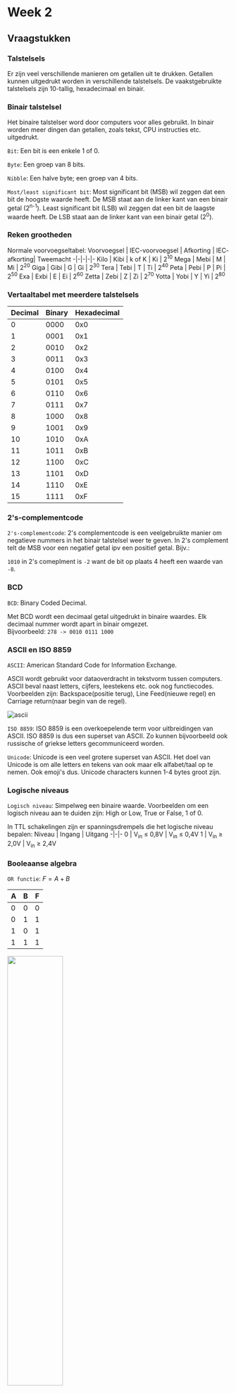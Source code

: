 # Week 2



## Vraagstukken

### Talstelsels

Er zijn veel verschillende manieren om getallen uit te drukken.
Getallen kunnen uitgedrukt worden in verschillende talstelsels.
De vaakstgebruikte talstelsels zijn 10-tallig, hexadecimaal en binair.

### Binair talstelsel

Het binaire talstelser word door computers voor alles gebruikt.
In binair worden meer dingen dan getallen, zoals tekst, CPU instructies etc. uitgedrukt.

`Bit`: Een bit is een enkele 1 of 0.

`Byte`: Een groep van 8 bits.

`Nibble`: Een halve byte; een groep van 4 bits.

`Most/least significant bit`:
Most significant bit (MSB) wil zeggen dat een bit de hoogste waarde heeft.
De MSB staat aan de linker kant van een binair getal (2<sup>n-1</sup>).
Least significant bit (LSB) wil zeggen dat een bit de laagste waarde heeft.
De LSB staat aan de linker kant van een binair getal (2<sup>0</sup>).

### Reken grootheden

Normale voorvoegseltabel:
Voorvoegsel | IEC-voorvoegsel | Afkorting | IEC- afkorting| Tweemacht
-|-|-|-|-
Kilo    | Kibi | k of K | Ki | 2<sup>10</sup>
Mega    | Mebi | M | Mi | 2<sup>20</sup>
Giga    | Gibi | G | Gi | 2<sup>30</sup>
Tera    | Tebi | T | Ti | 2<sup>40</sup>
Peta    | Pebi | P | Pi | 2<sup>50</sup>
Exa     | Exbi | E | Ei | 2<sup>60</sup>
Zetta   | Zebi | Z | Zi | 2<sup>70</sup>
Yotta   | Yobi | Y | Yi | 2<sup>80</sup>

### Vertaaltabel met meerdere talstelsels

| Decimal | Binary   | Hexadecimal |
|---------|----------|-------------|
| 0       | 0000     | 0x0         |
| 1       | 0001     | 0x1         |
| 2       | 0010     | 0x2         |
| 3       | 0011     | 0x3         |
| 4       | 0100     | 0x4         |
| 5       | 0101     | 0x5         |
| 6       | 0110     | 0x6         |
| 7       | 0111     | 0x7         |
| 8       | 1000     | 0x8         |
| 9       | 1001     | 0x9         |
| 10      | 1010     | 0xA         |
| 11      | 1011     | 0xB         |
| 12      | 1100     | 0xC         |
| 13      | 1101     | 0xD         |
| 14      | 1110     | 0xE         |
| 15      | 1111     | 0xF         |

### 2's-complementcode

`2's-complementcode`:
2's complementcode is een veelgebruikte manier om negatieve nummers in het binair talstelsel weer te geven.
In 2's complement telt de MSB voor een negatief getal ipv een positief getal.
Bijv.:

`1010` in 2's comeplment is `-2` want de bit op plaats 4 heeft een waarde van `-8`.

### BCD

`BCD`: Binary Coded Decimal.

Met BCD wordt een decimaal getal uitgedrukt in binaire waardes.
Elk decimaal nummer wordt apart in binair omgezet.  
Bijvoorbeeld:
`278 -> 0010 0111 1000`

### ASCII en ISO 8859

`ASCII`: American Standard Code for Information Exchange.

ASCII wordt gebruikt voor dataoverdracht in tekstvorm tussen computers.
ASCII beval naast letters, cijfers, leestekens etc. ook nog functiecodes.
Voorbeelden zijn: Backspace(positie terug), Line Feed(nieuwe regel) en Carriage return(naar begin van de regel).

![ascii](../assets/ascii.png)

`ISO 8859`: ISO 8859 is een overkoepelende term voor uitbreidingen van ASCII. ISO 8859 is dus een superset van ASCII. Zo kunnen bijvoorbeeld ook russische of griekse letters gecommuniceerd worden.

`Unicode`: Unicode is een veel grotere superset van ASCII.
Het doel van Unicode is om alle letters en tekens van ook maar elk alfabet/taal op te nemen.
Ook emoji's dus.
Unicode characters kunnen 1-4 bytes groot zijn.

### Logische niveaus

`Logisch niveau`: Simpelweg een binaire waarde.
Voorbeelden om een logisch niveau aan te duiden zijn:
High or Low, True or False, 1 of 0.

In TTL schakelingen zijn er spanningsdrempels die het logische niveau bepalen:
Niveau | Ingang | Uitgang
-|-|-
0 | V<sub>in</sub> $\leq$ 0,8V | V<sub>in</sub> $\leq$ 0,4V
1 | V<sub>in</sub> $\geq$ 2,0V | V<sub>in</sub> $\geq$ 2,4V

### Booleaanse algebra

`OR functie`: $F = A + B$

| A | B | F |
|-|-|----|
| 0 | 0 |   0 |
| 0 | 1 |   1 |
| 1 | 0 |   1 |
| 1 | 1 |   1 |

<img src="../assets/or.png" width="50%"></img>

`AND functie`: $F = A \cdot B$

Truth table
|A|B|F|
|-|-|-------|
|0|0|   0   |
|0|1|   0   |
|1|0|   0   |
|1|1|   1   |

<img src="../assets/and.png" width="50%"></img>

`NOT functie`: $F = \overline{A}$

### NOT gate

| A | F |
|---|----|
|  0 |   1 |
|  1 |   0 |

<img src="../assets/not.png" width="50%"></img>

`NAND functie`: $F = \overline{A \cdot B}$

| A | B | F |
|-|-|-|
| 0 | 0 | 1 |
| 0 | 1 | 1 |
| 1 | 0 | 1 |
| 1 | 1 | 0 |

<img src="../assets/nand.png" width="50%"></img>

`NOR functie`: $F = \overline{A + B}$

| A | B | F |
|:-:|:-:|----:|
| 0 | 0 |   1 |
| 0 | 1 |   0 |
| 1 | 0 |   0 |
| 1 | 1 |   0 |

<img src="../assets/nor.png" width="50%"></img>

`EXOR functie`: $F = A \oplus B$

| A | B | F |
|:-:|:-:|----:|
| 0 | 0 |   0 |
| 0 | 1 |   1 |
| 1 | 0 |   1 |
| 1 | 1 |   0 |

<img src="../assets/xor.png" width="50%"></img>

### Tijdsdiagrammen en propogation delay

`Tijdsdiagram`: In een tijdsdiagram kun je de logische niveaus van een schakeling door de tijd noteren.  
`Positieve flank`: De overgang van logisch niveau 0 naar 1  
`Negatieve flank`: De overgang van logisch niveau 1 naar 0  
`Propogation delay`: Een flank is niet oneindig stijl.
Met propogation delay wordt de vertraging tussen het ingangsignaal en het uitgangssignaal bedoelt.
Meestal is de propogation delay voor 1 logische schakeling iets in de orde van nanoseconden.
Hoe meer logische schakelingen er in een combinatorische schakeling, hoe groter de propogation delay, want de propogation bouwt zich op met elke schakeling.  

### Combinatorische schakelingen

`Combinatoriesche schakelingen`: Hebben een of meer ingangen.
Produceren een resultaat in de vorm van logische niveaus.  
`Comparator`: Vergelijkt 2 getallen en kan 3 verschillende waardes geven:  
$A > B$  
$A = B$  
$A < B$  

![comparator](../assets/comparator.png)

`Multiplexer/demultiplexer`: Een multiplexer wordt ook wel een keuzeschakelaar genoemt.
Zorgt ervoor dat een van de ingangen doorgeschakelt wordt naar de uitgang.
Dit kan door de "select" ingangen.
Door veschillende waardes op de select ingangen te zetten kun je bepalen welk van de ingangen doorgecshakeld wordt.
Als je het signaal wil scheiden moet ja dat via een demultiplexer.
Door weer select uitgangen te gebruiken kun je weer bepalen naar welke uitgang het signaal doorgeschakeld wordt.  
![mux-demux](../assets/mux-demux.png)

### Geheugenschakelingen

`Geheugenschakelingen`: Kunnen bits onthouden.  
`Register`: Een reeks bijeen horende geheugenelementen

![register](../assets/register.png)

`Scguifregister`: Een register, maar dan met een shift-ingang.
Op de D<sub>0</sub> ingang kunnen bits gezet worden, die dan vervolgens met een LOAD-signaal geladen worden op het register.
Als er een signaal op de schift-ingang staat, dan schuiven alle bits 1 plaats op naar de uitgang.
In het schuifregister van de figuur hieronder is het 8 SHIFT-signalen om het volledige register te legen

![schuifregister](../assets/schuifregister.png)

`Flip-flop`: Een flip-flop is een logische schakeling die 1 bit kan onthouden.
Het is een geheugenelement voor 1 bit.
Er zijn veel verschillende soorten flipflops.

`Active-high`: Activeerd bij een positieve flank.

`Active-low`: Activeerd bij een negatieve flank.

`RS-flipflop`: Reset-Set flipflop heeft inganen S en R.
Als er een positieve flank staat op de S ingang, staat er op de C/Q

![rs-schematisch](../assets/rs-flipflop-schem.png)
![rs-symbool](../assets/rs-flipflop-symbool.png)
![rs-symbool](../assets/rs-flipflop-tijdsdiagram.png)

Een active low RS-flipflop is een normale RS-flipflop maar dan zijn de de signalen standaar hoog, en treed er verandering op bij een negatieve flank.  

![rs-nand-schem](../assets/rs-nand-schematisch.png)
![rs-nand-schem](../assets/rs-nand-symbol.png)

`D-flipflop`: Een D-flipflop onthoudt het signaal om de D invoer bij een nieuwe klokpuls. Als er het signaal D 0 is tijdens een klokpuls, dan slaat de flipflop 0 op. Als D 1 is tijdens een klokpuls wordt 1 opgeslagen.

![d-flipflop](../assets/d-flipflop-symbool.png)
![d-flipflop](../assets/d-flipflop-tijdsdiagram.png)

`JK-flipflop`: Een JK-flipflop heeft ook een klokingang, maar werkt iets anders dan een D-flipflop.
Er zijn 4 situaties mogelijk.  
$J = K = 0$ : Q veranderd niet na triggering  
$J = 1, K = 0$ : Q wordt (of blijft) 1  
$J = 1, K = 0$ : Q wordt (of blijft) 0  
$J = K = 1$ : Q wordt geïnverteerd na klokpuls

![jk-flipflop](../assets/jk-flipflop-symbool.png)

`JK-MS-flipflop`: Een JK-Master-Slave flipflop werkt hetzelfde als een normale JK-flipflop, maar dan is zit er een delay in tussen de ingangen en uitgangen.
Bij een positieve flank wordt het signaal opgeslagen in de master component.
Pas bij een negatieve flank wordt het signaal opgeslagen in de slave component.

![jk-ms](../assets/jk-ms-flipflop-symbool.png)
![jk-ms-tijds](../assets/jk-ms-flipflop-tijdsdiagram.png)

`Synchrone ingang`: De J, K en D van de JK- en D-flipflops zijn synchrone ingangen.
Dit betekend dat ze afhanknelijk zijn van een klokpuls.

`Asynchrone ingang`: Asynchrone ingangen zijn inganken die niet afhankelijk zijn van een klokpuls.
Voorbeelden hiervan zijn eventuele "preset" en "clear" ingangen.
De preset ingang zet de flipflop op 1, de clear ingang op 0, afhankelijk afhankelijk van de klok.

![jk-ms-async](../assets/jk-ms-async.png)

`Data-latch`: De data-latch werkt hetzelfde als een D-flipflop, maar in plaats dat deze afhankelijk is van een klokpuls, is er een enable-ingang (E).
Als E getriggered wordt dan slaat de data-latch het signaal op de D-ingang op.

![d-latch](../assets/d-latch-symbool.png)
![d-latch-tijds](../assets/d-latch-tijdsdiagram.png)

### Fan-in Fan-out

`Standaardbelasting`: Een gedefinieerde eenheid die aangeeft hoeveel inputs je op de output van een circuit kan aansluiten zonder een performancevermindering.  
`Fan-out`: Een term voor het aantal inputs dat je kan aansluiten op een output uitgedrukt in standaardbelasting.
Met een fan-out van 10 kan je 10 inputs aanstluiten zonder een drop in performance.  
`Fan-in`: Een term voor het aantal inputs dat een circuit aan kan uitgedrukt in standaardbelasting.
Met een fan-out van 4 kan een gate maximaal 4 inputs aan.  

## Led-bar tellen

Probleem: Je kan niet binair tellen. Oplossing: Je maakt een apparaat dat binair voor jou telt. Dit project zorgt ervoor dat binaire waardes om de seconde worden weergegeven op een led-bar.

### Hoe werkt het?

[Het programma](./led-bar-tellen/src/main.c) werkt door middel van 2 functies: `checkDigits()` en `setLedValues()`.

`checkDigits()` checkt 1 enkele bit van een getal ren geeft 1 terug als de bit op 1 staat en 0 als de bit op 0 staat. Dit wordt berekend door 2 operaties: bit shifting (`a << b`) en and-operaties (`a & b`). In deze functie wordt een binair getal gebitschift met een bepaalde hoeveelheid. Dat getal word dan vergeleken met het getal waarvan een digit gecheckt word. Als de uitkomst daarvan niet gelijk is aan nul betekend dat dat de digit op 1 staat, en dus geeft de functie 1 terug.

`setLedValues()` zet elke LED uit een array met GPIO pins aan of uit. Met de for-loop wordt voor elke LED met `gpio_set_level()` aan of uit. Hierin wordt dus de functie `checkDigits()` voor elke digit van het nummer gebruikt op te bepalen of de led aan of uit moet. Deze funcie word dan weer gebruikt in een for-loop om elk getal langs te gaan.

checkDigits Fuctie:

```c
int checkDigits (int numberToCheck, int index) {
    if (((1 << index) & numberToCheck) !=0 ) {
        return 1;
    } else {
        return 0;
    }    
}
```

setLedValues Functie:

```c
void setLedValues (int numberToConvert, int numOfDigits, int ledPinsArr[]) {
    for (size_t i = 0; i < numOfDigits; i++)
    {
        if (checkDigits(numberToConvert, i)) {
            printf("1");
            gpio_set_level(ledPinsArr[i], HIGH);
        } else {
            printf("0");
            gpio_set_level(ledPinsArr[i], LOW);
        }
    }
}
```

Shematische en fysieke foto's van het project:

![schematisch](../assets/led-bar-tellen/led_bar_tellen_bb.png)
![fysiek](../assets/led-bar-tellen/led_bar_tellen_photo.png)

## Hoeveel heb je op?

Dit project is meer geschikt voor de uitgaansmensen. Stel je voor je bent lekker uit met vrienden. Je hebt gezegd dat je maar een of twee biertjes gaat drinken, maar dat is uiteindelijk niet gelukt. Je bent nu alweer vergeten hoeveel je nou precies op had. Daar is dit project voor! Er zijn 2 knoppen: eentje voor als je een drankje wil toevoegen aan een teller, en eentje voor als je er een af wilt halen (Bijvoorbeeld als je een glas "water" hebt laten vallen). Het aantal gedronkgen glazen wordt weergegeven d.m.v een ledbar.

### Hoe werkt de het?

[Het programma](./led-bar-tellen/src/main.c) werkt door in een while-loop steeds voor nieuwe input te checken. De staat van beide knopjes worden uitgelezen met `gpio_get_level()`. Daarna worden de huidige (`getLevelLower` en `getLevelHigher`) en de vorige (`lowerCallback` en `higherCallback`) waarde van de knoppen vergeleken in een if-statement. Op basis daarvan word de teller verhoogd of verlaagd met 1. Als de teller lager dan 0 is dan word hij weer op 0 gezet. Daarna worden de ledjes aan- of uitgezet door de waarde van de teller.

### Schematisch en fysiek

![shematisch](../assets/hoeveel-heb-je-op/hoeveel-heb-je-op_bb.png)
![fysiek](../assets/hoeveel-heb-je-op/hoeveel-heb-je-op_fysiek.jpg)
